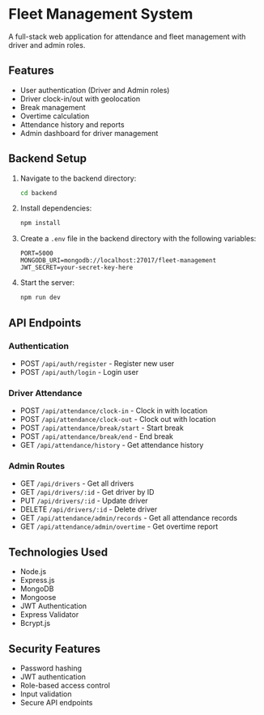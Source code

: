 # Fleet Management System

A full-stack web application for attendance and fleet management with driver and admin roles.

## Features

- User authentication (Driver and Admin roles)
- Driver clock-in/out with geolocation
- Break management
- Overtime calculation
- Attendance history and reports
- Admin dashboard for driver management

## Backend Setup

1. Navigate to the backend directory:
   ```bash
   cd backend
   ```

2. Install dependencies:
   ```bash
   npm install
   ```

3. Create a `.env` file in the backend directory with the following variables:
   ```
   PORT=5000
   MONGODB_URI=mongodb://localhost:27017/fleet-management
   JWT_SECRET=your-secret-key-here
   ```

4. Start the server:
   ```bash
   npm run dev
   ```

## API Endpoints

### Authentication
- POST `/api/auth/register` - Register new user
- POST `/api/auth/login` - Login user

### Driver Attendance
- POST `/api/attendance/clock-in` - Clock in with location
- POST `/api/attendance/clock-out` - Clock out with location
- POST `/api/attendance/break/start` - Start break
- POST `/api/attendance/break/end` - End break
- GET `/api/attendance/history` - Get attendance history

### Admin Routes
- GET `/api/drivers` - Get all drivers
- GET `/api/drivers/:id` - Get driver by ID
- PUT `/api/drivers/:id` - Update driver
- DELETE `/api/drivers/:id` - Delete driver
- GET `/api/attendance/admin/records` - Get all attendance records
- GET `/api/attendance/admin/overtime` - Get overtime report

## Technologies Used

- Node.js
- Express.js
- MongoDB
- Mongoose
- JWT Authentication
- Express Validator
- Bcrypt.js

## Security Features

- Password hashing
- JWT authentication
- Role-based access control
- Input validation
- Secure API endpoints 